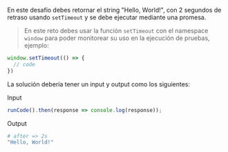 En este desafío debes retornar el string "Hello, World!", con 2 segundos de retraso usando `setTimeout` y se debe ejecutar mediante una promesa.

> En este reto  debes usar la función `setTimeout` con el namespace `window` para poder monitorear su uso en la ejecución de pruebas, ejemplo:

```js
window.setTimeout(() => {
  // code
})
```

La solución debería tener un input y output como los siguientes:

Input

```js
runCode().then(response => console.log(response));
```

Output

```bash
# after => 2s
"Hello, World!"
```
